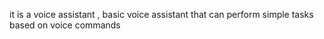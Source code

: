 it is a voice assistant , basic voice assistant that can perform simple tasks based on voice commands
